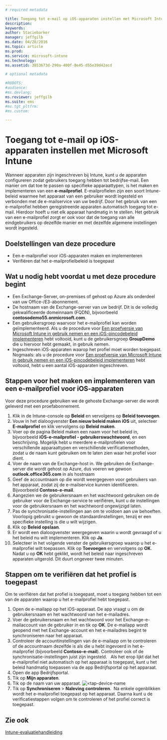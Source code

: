 ```yaml
---
# required metadata

title: Toegang tot e-mail op iOS-apparaten instellen met Microsoft Intune | Microsoft Intune
description:
keywords:
author: Staciebarker
manager: jeffgilb
ms.date: 04/28/2016
ms.topic: article
ms.prod:
ms.service: microsoft-intune
ms.technology:
ms.assetid: 3853673d-290a-400f-8e45-d55e39d42acd

# optional metadata

#ROBOTS:
#audience:
#ms.devlang:
ms.reviewer: jeffgilb
ms.suite: ems
#ms.tgt_pltfrm:
#ms.custom:

---
```


# Toegang tot e-mail op iOS-apparaten instellen met Microsoft Intune
Wanneer apparaten zijn ingeschreven bij Intune, kunt u de apparaten configureren zodat gebruikers toegang hebben tot bedrijfse-mail. Een manier om dat toe te passen op specifieke apparaattypen, is het maken en implementeren van een **e-mailprofiel**. E-mailprofielen zijn een soort Intune-beleid waarmee het apparaat van een gebruiker wordt ingesteld en verbonden met de e-mailservice van uw bedrijf.
Door het gebruik van een e-mailprofiel hebben geregistreerde apparaten automatisch toegang tot e-mail. Hierdoor hoeft u niet elk apparaat handmatig in te stellen. Het gebruik van een e-mailprofiel zorgt er ook voor dat de toegang van alle eindgebruikers op dezelfde manier en met dezelfde algemene instellingen wordt ingesteld.

## Doelstellingen van deze procedure

- Een e-mailprofiel voor iOS-apparaten maken en implementeren
- Verifiëren dat het e-mailprofielbeleid is toegepast

## Wat u nodig hebt voordat u met deze procedure begint

- Een Exchange-Server, on-premises of gehost op Azure als onderdeel van uw Office-/E3-abonnement.
- De hostnaam van de Exchange-server van uw bedrijf. Dit is de volledig gekwalificeerde domeinnaam (FQDN), bijvoorbeeld **contosodemo55.onmicrosoft.com**.
- Een gebruikersgroep waarvoor het e-mailprofiel kan worden geïmplementeerd. Als u de procedure voor [Een proefversie van Microsoft Intune in gebruik nemen en een iOS-pincodebeleid implementeren](start-a-microsoft-intune-trial-and-deploy-ios-pin-policy.md) hebt voltooid, kunt u de gebruikersgroep **GroupDemo** die u hiervoor hebt gemaakt, in gebruik nemen.
- Ingeschreven iOS-apparaten waarop het profiel moet worden toegepast. Nogmaals: als u de procedure voor [Een proefversie van Microsoft Intune in gebruik nemen en een iOS-pincodebeleid implementeren](start-a-microsoft-intune-trial-and-deploy-ios-pin-policy.md) hebt voltooid, hebt u een aantal iOS-apparaten ingeschreven.

## Stappen voor het maken en implementeren van een e-mailprofiel voor iOS-apparaten

Voor deze procedure gebruiken we de gehoste Exchange-server die wordt geleverd met een proefabonnement.
1. Klik in de Intune-console op **Beleid** en vervolgens op **Beleid toevoegen**.
![<add-policy>](./media/Email-Walkthrough/Email-Walkthrough-1.png)
2. Vouw in het dialoogvenster **Een nieuw beleid maken** **iOS** uit, selecteer **E-mailprofiel** en klik vervolgens op **Beleid maken**.
![<ios-email-profile-policy>](./media/Email-Walkthrough/Email-Walkthrough-2.png)
3. Voer op de pagina Beleid maken een naam voor het beleid in, bijvoorbeeld **iOS-e-mailprofiel - gebruikerswachtwoord**, en een beschrijving. Mogelijk hebt u meerdere e-mailprofielen voor verschillende apparaattypen en verschillende verificatiemethoden, zodat u de naam kunt gebruiken om te laten zien waar het profiel voor dient.
4. Voer de naam van de Exchange-host in. We gebruiken de Exchange-server die wordt gehost op Azure, dus voeren we gewoon **outlook.office365.com** in als hostnaam
![<add-exchange-host-name>](./media/Email-Walkthrough/Email-Walkthrough-3.png)
5. Geef de accountnaam op die wordt weergegeven voor gebruikers van het apparaat, zodat zij de e-mailservice kunnen identificeren. Bijvoorbeeld **Contoso-e-mail**.
6. Aangezien we de gebruikersnaam en het wachtwoord gebruiken om de gebruiker voor de Exchange-service te verifiëren, kunt u de instellingen voor de gebruikersnaam en het wachtwoord ongewijzigd laten.
7. Pas de synchronisatie-instellingen aan om te voldoen aan uw behoeften. Voorlopig gebruikt u gewoon de standaardinstellingen, tenzij er een specifieke instelling is die u wilt wijzigen.  
8. Klik op **Beleid opslaan**.
9. Er wordt een dialoogvenster weergegeven waarin u wordt gevraagd of u het beleid nu wilt implementeren. Klik op **Ja**.
![<deploy-policy-now-dialog>](./media/Email-Walkthrough/Email-Walkthrough-4.png)
10. Selecteer in het volgende venster de gebruikersgroep waarop u het e-mailprofiel wilt toepassen. Klik op **Toevoegen** en vervolgens op **OK**.
![<finish-add-policy>](./media/Email-Walkthrough/Email-Walkthrough-5.png)
Nadat u op **OK** hebt geklikt, wordt het beleid naar ingeschreven apparaten uitgerold. Dit duurt ongeveer twee minuten.

## Stappen om te verifiëren dat het profiel is toegepast

Om te verifiëren dat het profiel is toegepast, moet u toegang hebben tot een van de apparaten waarop u het e-mailprofiel hebt toegepast.
1. Open de e-mailapp op het iOS-apparaat.
De app vraagt u om de gebruikersnaam en het wachtwoord van het e-mailadres.
![<verify-policy-add-password>](./media/Email-Walkthrough/Email-Walkthrough-6.png)
2. Voer de gebruikersnaam en het wachtwoord voor het Exchange-e-mailaccount van de gebruiker in en tik op **OK**.
 De e-mailapp wordt geopend met het Exchange-account en het e-mailadres begint te synchroniseren naar het apparaat.
![<exchange-account-opens>](./media/Email-Walkthrough/Email-Walkthrough-7.png)
3. Controleer de accountinstellingen van de e-mailapp om te controleren of de accountnaam dezelfde is als die u hebt ingevoerd in het e-mailprofiel (bijvoorbeeld **Contoso-e-mail**). Controleer ook of de synchronisatie-instellingen juist zijn ingesteld.
![<check-account-settings>](./media/Email-Walkthrough/Email-Walkthrough-8.png)
![<check-email-account-name>](./media/Email-Walkthrough/Email-Walkthrough-9.png)
  Als het erop lijkt dat het e-mailprofiel niet automatisch op het apparaat is toegepast, kunt u het beleid handmatig toepassen via de app Bedrijfsportal op het apparaat.
1. Open de app Bedrijfsportal.
2. Tik op **Mijn apparaten**.
3. Tik op de naam van uw apparaat.
![<tap-device-name](./media/Email-Walkthrough/Email-Walkthrough-10.png)
4. Tik op **Synchroniseren** > **Naleving controleren**.
![<tap-sync-check-device>](./media/Email-Walkthrough/Email-Walkthrough-11.png)
Na enkele ogenblikken wordt het e-mailprofiel toegepast op het apparaat. Daarna kunt u de verificatiestappen volgen om te controleren of het profiel correct is toegepast.

## Zie ook
[Intune-evaluatiehandleiding](get-started-with-a-30-day-trial-of-microsoft-intune.md)


<!--HONumber=May16_HO1-->


